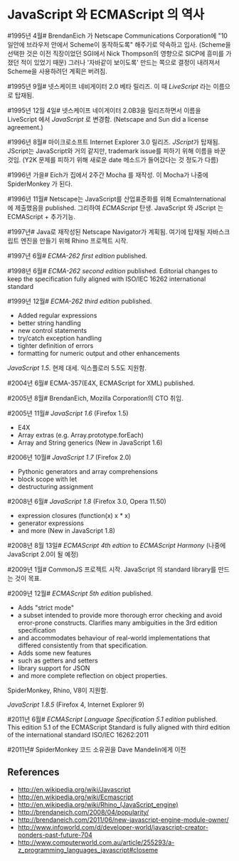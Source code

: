 JavaScript 와 ECMAScript 의 역사
===============================

#1995년 4월#
BrendanEich 가 Netscape Communications Corporation에 "10일안에 브라우저 안에서 Scheme이 동작하도록" 해주기로 약속하고 입사.
(Scheme을 선택한 것은 이전 직장이었던 SGI에서 Nick Thompson의 영향으로 SICP에 흥미를 가졌던 적이 있었기 때문)
그러나 '자바같이 보이도록' 만드는 쪽으로 결정이 내려져서 Scheme을 사용하려던 계획은 버려짐.

#1995년 9월#
넷스케이프 네비게이터 2.0 베타 릴리즈. 이 때 *LiveScript* 라는 이름으로 탑재됨.

#1995년 12월 4일#
넷스케이프 네이게이터 2.0B3을 릴리즈하면서 이름을 LiveScript 에서 *JavaScript* 로 변경함.
(Netscape and Sun did a license agreement.)

#1996년 8월#
마이크로소프트 Internet Explorer 3.0 릴리즈. *JScript*가 탑재됨.
JScript는 JavaScript와 거의 같지만, trademark issue를 피하기 위해 이름을 바꾼 것임.
(Y2K 문제를 피하기 위해 새로운 date 메소드가 들어갔다는 것 정도가 다름)

#1996년 가을#
Eich가 집에서 2주간 Mocha 를 재작성.
이 Mocha가 나중에 SpiderMonkey 가 된다.

#1996년 11월#
Netscape는 JavaScript를 산업표준화를 위해 EcmaInternational 에 제출했음을 published.
그리하여 *ECMAScript* 탄생. JavaScript 와 JScript 는 ECMAScript + 추가기능.

#1997년#
Java로 재작성된 Netscape Navigator가 계획됨.
여기에 탑재될 자바스크립트 엔진을 만들기 위해 Rhino 프로젝트 시작.

#1997년 6월#
*ECMA-262 first edition* published.

#1998년 6월#
*ECMA-262 second edition* published.
Editorial changes to keep the specification fully aligned with ISO/IEC 16262 international standard

#1999년 12월#
*ECMA-262 third edition* published.
 * Added regular expressions
 * better string handling
 * new control statements
 * try/catch exception handling
 * tighter definition of errors
 * formatting for numeric output and other enhancements

*JavaScript 1.5*. 현제 대세. 익스플로러 5.5도 지원함.

#2004년 6월#
ECMA-357(E4X, ECMAScript for XML) published.

#2005년 8월#
BrendanEich, Mozilla Corporation의 CTO 취임.

#2005년 11월#
*JavaScript 1.6* (Firefox 1.5)
 * E4X
 * Array extras (e.g. Array.prototype.forEach)
 * Array and String generics (New in JavaScript 1.6)

#2006년 10월#
*JavaScript 1.7* (Firefox 2.0)
 * Pythonic generators and array comprehensions 
 * block scope with let
 * destructuring assignment

#2008년 6월#
*JavaScript 1.8* (Firefox 3.0, Opera 11.50)
 * expression closures (function(x) x * x)
 * generator expressions
 * and more (New in JavaScript 1.8)

#2008년 8월 13일#
*ECMAScript 4th edtion* to *ECMAScript Harmony*
(나중에 JavaScript 2.0이 될 예정)

#2009년 1월#
CommonJS 프로젝트 시작. JavaScript 의 standard library를 만드는 것이 목표.

#2009년 12월#
*ECMAScript 5th edition* published.
 * Adds "strict mode"
  * a subset intended to provide more thorough error checking and avoid error-prone constructs. Clarifies many ambiguities in the 3rd edition specification
  * and accommodates behaviour of real-world implementations that differed consistently from that specification.
 * Adds some new features
  * such as getters and setters
  * library support for JSON
  * and more complete reflection on object properties.

SpiderMonkey, Rhino, V8이 지원함.

*JavaScript 1.8.5* (Firefox 4, Internet Explorer 9)

#2011년 6월#
*ECMAScript Language Specification 5.1 edition* published.
This edition 5.1 of the ECMAScript Standard is fully aligned with third edition of the international standard ISO/IEC 16262:2011

#2011년#
SpiderMonkey 코드 소유권을 Dave Mandelin에게 이전

References
----------
 * http://en.wikipedia.org/wiki/Javascript
 * http://en.wikipedia.org/wiki/Ecmascript
 * http://en.wikipedia.org/wiki/Rhino_(JavaScript_engine)
 * http://brendaneich.com/2008/04/popularity/
 * http://brendaneich.com/2011/06/new-javascript-engine-module-owner/
 * http://www.infoworld.com/d/developer-world/javascript-creator-ponders-past-future-704
 * http://www.computerworld.com.au/article/255293/a-z_programming_languages_javascript#closeme

